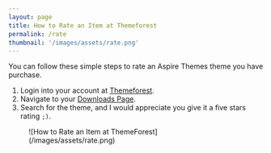 ```yaml
---
layout: page
title: How to Rate an Item at Themeforest
permalink: /rate
thumbnail: '/images/assets/rate.png'
---
```


You can follow these simple steps to rate an Aspire Themes theme you have purchase.

1. Login into your account at [Themeforest](https://themeforest.net/).
3. Navigate to your [Downloads Page](https://themeforest.net/downloads).
4. Search for the theme, and I would appreciate you give it a five stars rating `;)`.

<figure markdown='1'>
![How to Rate an Item at ThemeForest](/images/assets/rate.png)
</figure>